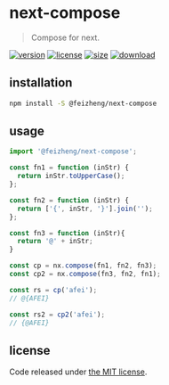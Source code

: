# next-compose
> Compose for next.

[![version][version-image]][version-url]
[![license][license-image]][license-url]
[![size][size-image]][size-url]
[![download][download-image]][download-url]

## installation
```bash
npm install -S @feizheng/next-compose
```

## usage
```js
import '@feizheng/next-compose';

const fn1 = function (inStr) {
  return inStr.toUpperCase();
};

const fn2 = function (inStr) {
  return ['{', inStr, '}'].join('');
};

const fn3 = function (inStr){
  return '@' + inStr;
}

const cp = nx.compose(fn1, fn2, fn3);
const cp2 = nx.compose(fn3, fn2, fn1);

const rs = cp('afei');
// @{AFEI}

const rs2 = cp2('afei');
// {@AFEI}
```

## license
Code released under [the MIT license](https://github.com/afeiship/next-compose/blob/master/LICENSE.txt).

[version-image]: https://img.shields.io/npm/v/@feizheng/next-compose
[version-url]: https://npmjs.org/package/@feizheng/next-compose

[license-image]: https://img.shields.io/npm/l/@feizheng/next-compose
[license-url]: https://github.com/afeiship/next-compose/blob/master/LICENSE.txt

[size-image]: https://img.shields.io/bundlephobia/minzip/@feizheng/next-compose
[size-url]: https://github.com/afeiship/next-compose/blob/master/dist/next-compose.min.js

[download-image]: https://img.shields.io/npm/dm/@feizheng/next-compose
[download-url]: https://www.npmjs.com/package/@feizheng/next-compose
